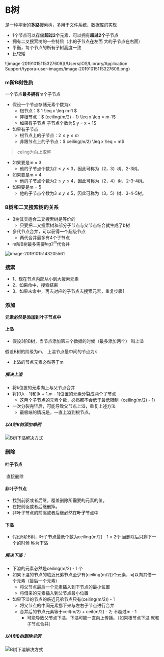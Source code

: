 # B树 

是一种平衡的**多路**搜索树，多用于文件系统、数据库的实现

- 1个节点可以存储**超过2个**元素、可以拥有**超过2个**子节点
- 拥有二叉搜索树的一些特质（小的子节点在左面 大的子节点在右面）
- 平衡，每个节点的所有子树高度一致
- 比较矮

![image-20191015115327606](/Users/iOS/Library/Application Support/typora-user-images/image-20191015115327606.png)

### m阶B树性质

一个节点**最多拥有**m个子节点

- 假设一个节点存储元素个数为x
  - 根节点：$ 1 \leq  x  \leq  m-1 $
  - 非根节点：$ (ceiling(m/2) - 1) \leq x \leq = m-1$
  - 如果有子节点 子节点个数为$ y = x + 1$
- 如果有子节点
  - 根节点上的子节点：$2 \leq y \leq m$
  - 非跟节点上的子节点：$ ceiling(m/2) \leq x \leq = m$   

> celing为向上取整



- 如果要是m = 3 
  - 他的子节点个数为$2 \leq y \leq 3$，因此可称为（2，3）树、2-3树。
- 如果要是m = 4
  - 他的子节点个数为$2 \leq y \leq 4$，因此可称为（2，4）树、2-3-4树。
- 如果要是m = 5
  - 他的子节点个数为$3 \leq y \leq 5$，因此可称为（3，5）树、3-4-5树。



### B树和二叉搜索树的关系

- B树其实适合二叉搜索树是等价的
  - 只要把二叉搜索树和部分子节点与父节点结合就生成了b树
- 多代节点合并，可以获得一个超级节点
  - 两代合并最多有4个子节点
- m阶B树最多需要$log{2^m}$代合并

![image-20191015143205561](/Users/iOS/Desktop/KnowledgeNotes/数据结构/06二叉树/images/B树/B树和BST的关系.png)



### 搜索

- 1、现在节点内部从小到大搜索元素
- 2、如果命中，搜索结束
- 3、如果未命中，再去对应的子节点去搜索元素，重复步骤1



### 添加

**元素必然是添加到叶子节点中**



#### 上溢

- 假设3阶B树，当节点添加第三个数据的时候（最多添加两个） 叫上溢

假设B树的阶级为m， 上溢节点最中间的节点为k

- 上溢的节点元素必然等于m

##### 解决上溢

- 将k位置的元素向上与父节点合并
- 将[0,k - 1]和[k + 1,m - 1]位置的元素分裂成两个子节点
  - 这两个子节点的元素个数，必然都不会低于最低限制（ceiling(m/2) - 1）
- 一次分裂完毕后，可能导致父节点上溢，重复上述方法
  - 最极端的情况是，一直上溢到根节点。



##### 以4阶B树添加举例

![B树下溢解决方式](/Users/iOS/Desktop/KnowledgeNotes/数据结构/06二叉树/images/B树/添加.gif)

### 删除

#### 叶子节点

​		直接删除

#### 非叶子节点

- 找到前驱或者后继，覆盖删除所需要的元素的值。
- 在把前驱或者后继删掉。
- 非叶子节点的前驱或者后继必然在**叶子**节点中



#### 下溢

- 假设5阶B树，叶子节点最低个数为ceiling(m/2) - 1 = 2个 当删除后只剩下一个的时候 称为下溢

##### 解决下溢：

- 下溢的元素必然是ceiling(m/2) - 1 个
- 如果下溢的节点的临近兄弟节点至少有(ceiling(m/2))个元素，可以向其借一个元素（最后一个元素）
  - 将父节点最后一个元素插入到下节点的最小位置
  - 将借来的元素插入到父节点最小位置
- 如果下溢的节点的临近兄弟节点只有(ceiling(m/2)) - 1
  - 将父节点的中间元素挪下来与左右子节点进行合并
  - 合并后的节点元素等于ceil(m/2) + ceil(m/2) - 2; 不超过m - 1
    - 可能导致父节点下溢，下溢可能一直向上传播。（如果根节点下溢 就和子节点合并）



##### 以4阶B树删除举例

![B树下溢解决方式](/Users/iOS/Desktop/KnowledgeNotes/数据结构/06二叉树/images/B树/删除.gif)

​	



